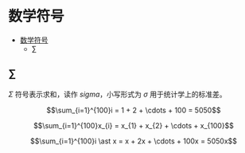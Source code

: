 # 数学符号

- [数学符号](#数学符号)
  - [$\sum$](#sum)

## $\sum$

$\Sigma$ 符号表示求和，读作 $sigma$，小写形式为 $\sigma$ 用于统计学上的标准差。


$$\sum_{i=1}^{100}i = 1 + 2 + \cdots + 100 = 5050$$

$$\sum_{i=1}^{100}x_{i} = x_{1} + x_{2} + \cdots + x_{100}$$

$$\sum_{i=1}^{100}i \ast x = x + 2x + \cdots + 100x = 5050x$$


